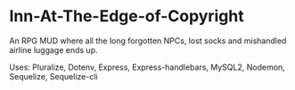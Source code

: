 # Inn-At-The-Edge-of-Copyright

An RPG MUD where all the long forgotten NPCs, lost socks and mishandled airline luggage ends up.



Uses: Pluralize, Dotenv, Express, Express-handlebars, MySQL2, Nodemon, Sequelize, Sequelize-cli
